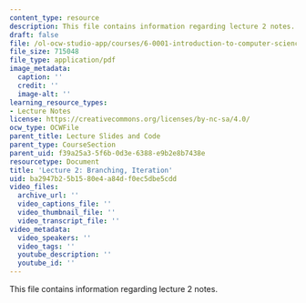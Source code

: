 ```yaml
---
content_type: resource
description: This file contains information regarding lecture 2 notes.
draft: false
file: /ol-ocw-studio-app/courses/6-0001-introduction-to-computer-science-and-programming-in-python-fall-2016/ba2947b25b1580e4a84df0ec5dbe5cdd_MIT6_0001F16_Lec2.pdf
file_size: 715048
file_type: application/pdf
image_metadata:
  caption: ''
  credit: ''
  image-alt: ''
learning_resource_types:
- Lecture Notes
license: https://creativecommons.org/licenses/by-nc-sa/4.0/
ocw_type: OCWFile
parent_title: Lecture Slides and Code
parent_type: CourseSection
parent_uid: f39a25a3-5f6b-0d3e-6388-e9b2e8b7438e
resourcetype: Document
title: 'Lecture 2: Branching, Iteration'
uid: ba2947b2-5b15-80e4-a84d-f0ec5dbe5cdd
video_files:
  archive_url: ''
  video_captions_file: ''
  video_thumbnail_file: ''
  video_transcript_file: ''
video_metadata:
  video_speakers: ''
  video_tags: ''
  youtube_description: ''
  youtube_id: ''
---
```

This file contains information regarding lecture 2 notes.